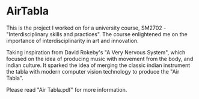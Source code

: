 # AirTabla
 
 This is the project I worked on for a university course, SM2702 - "Interdisciplinary skills and practices". The course enlightened me on the importance of interdisciplinarity in art and innovation.
 
Taking inspiration from David Rokeby's "A Very Nervous System", which focused on the idea of producing music with movement from the body, and indian culture. It sparked the idea of merging the classic indian instrument the tabla with modern computer vision technology to produce the "Air Tabla".

Please read "Air Tabla.pdf" for more information.
